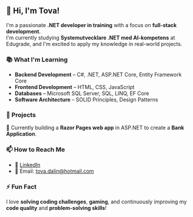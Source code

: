 ## 👋 Hi, I'm Tova!  

I'm a passionate **.NET developer in training** with a focus on **full-stack development**.  
I'm currently studying **Systemutvecklare .NET med AI-kompetens** at Edugrade, and I'm excited to apply my knowledge in real-world projects.  

### 📚 What I'm Learning  
- **Backend Development** – C#, .NET, ASP.NET Core, Entity Framework Core  
- **Frontend Development** – HTML, CSS, JavaScript  
- **Databases** – Microsoft SQL Server, SQL, LINQ, EF Core  
- **Software Architecture** – SOLID Principles, Design Patterns  

### 🔧 Projects  
🚀 Currently building a **Razor Pages web app** in ASP.NET to create a **Bank Application**.  

### 📫 How to Reach Me  
- 💼 [LinkedIn](https://www.linkedin.com/in/tova-dalin-79810b1a2)  
- 📧 Email: tova.dalin@hotmail.com  

### ⚡ Fun Fact  
I love **solving coding challenges**, **gaming**, and continuously improving my **code quality** and **problem-solving skills**!  
